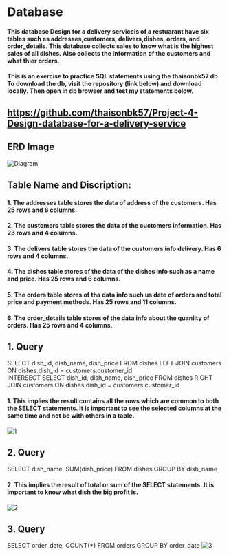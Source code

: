 # Database
#### This database Design for a delivery serviceis of a restuarant have six tables such as addresses,customers, delivers,dishes, orders, and order_details. This database collects sales to know what is the highest sales of all dishes. Also collects the information of the customers and what thier orders.
#### This is an exercise to practice SQL statements using the thaisonbk57 db. To download the db, visit the repository (link below) and download locally. Then open in db browser and test my statements below.

## https://github.com/thaisonbk57/Project-4-Design-database-for-a-delivery-service
## ERD Image
![Diagram](https://user-images.githubusercontent.com/72851503/102731216-39346580-4372-11eb-9c51-bfe759d083d4.png)



## Table Name and Discription:
#### 1.	The addresses table stores the data of address of the customers. Has 25 rows and 6 columns.
#### 2.	The customers table stores the data of the cuctomers information. Has 23 rows and 4 columns.
#### 3.	The delivers table stores the data of the customers info delivery.  Has 6 rows and 4 columns.
#### 4. The dishes table stores of the data of the dishes info such as a name and price. Has 25 rows and 6 columns.
#### 5. The orders table stores of tha data info such us date of orders and total price and payment methods. Has 25 rows and 11 columns.
#### 6. The order_details table stores of the data info about the quanlity of orders. Has 25 rows and 4 columns.

## 1. Query
SELECT dish_id, dish_name, dish_price 
FROM dishes
LEFT JOIN customers ON dishes.dish_id = customers.customer_id  
INTERSECT 
SELECT dish_id, dish_name, dish_price 
FROM dishes
RIGHT JOIN customers ON dishes.dish_id = customers.customer_id

 #### 1. This implies the result contains all the rows which are common to both the SELECT statements. It is important to see the selected columns at the same time and not be with others in a table. 
![1](https://user-images.githubusercontent.com/72851503/102737394-422d3300-4382-11eb-9e39-f12e046b2aa8.jpg)

## 2. Query
SELECT dish_name, 
SUM(dish_price) 
FROM dishes
GROUP BY dish_name 
#### 2. This implies the result of total or sum of the SELECT statements. It is important to know what dish the big profit is.
![2](https://user-images.githubusercontent.com/72851503/102738848-4c513080-4386-11eb-8733-d11352ab1f6b.jpg)
## 3. Query
SELECT order_date,
COUNT(*) 
FROM orders GROUP BY order_date
![3](https://user-images.githubusercontent.com/72851503/103144227-ce639f80-4760-11eb-914f-a0c3e4f4c406.jpg)




